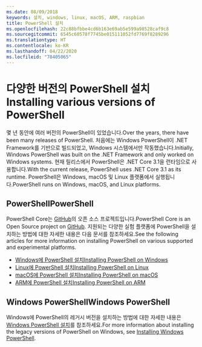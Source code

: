 ```yaml
---
ms.date: 08/09/2018
keywords: 설치, windows, linux, macOS, ARM, raspbian
title: PowerShell 설치
ms.openlocfilehash: 22c88bfbbe4cd6b163e69ab5e599a98528caf9c8
ms.sourcegitcommit: 6545c60578f7745be015111052fd7769f8289296
ms.translationtype: HT
ms.contentlocale: ko-KR
ms.lasthandoff: 04/22/2020
ms.locfileid: "78405065"
---
```

# <a name="installing-various-versions-of-powershell"></a><span data-ttu-id="6a0cf-103">다양한 버전의 PowerShell 설치</span><span class="sxs-lookup"><span data-stu-id="6a0cf-103">Installing various versions of PowerShell</span></span>

<span data-ttu-id="6a0cf-104">몇 년 동안에 여러 버전의 PowerShell이 있었습니다.</span><span class="sxs-lookup"><span data-stu-id="6a0cf-104">Over the years, there have been many releases of PowerShell.</span></span> <span data-ttu-id="6a0cf-105">처음에는 Windows PowerShell이 ​​.NET Framework를 기반으로 빌드되었고, Windows 시스템에서만 작동했습니다.</span><span class="sxs-lookup"><span data-stu-id="6a0cf-105">Initially, Windows PowerShell was built on the .NET Framework and only worked on Windows systems.</span></span> <span data-ttu-id="6a0cf-106">현재 릴리스에서 PowerShell은 .NET Core 3.1을 런타임으로 사용합니다.</span><span class="sxs-lookup"><span data-stu-id="6a0cf-106">With the current release, PowerShell uses .NET Core 3.1 as its runtime.</span></span> <span data-ttu-id="6a0cf-107">PowerShell은 Windows, macOS 및 Linux 플랫폼에서 실행됩니다.</span><span class="sxs-lookup"><span data-stu-id="6a0cf-107">PowerShell runs on Windows, macOS, and Linux platforms.</span></span>

## <a name="powershell"></a><span data-ttu-id="6a0cf-108">PowerShell</span><span class="sxs-lookup"><span data-stu-id="6a0cf-108">PowerShell</span></span>

<span data-ttu-id="6a0cf-109">PowerShell Core는 [GitHub](https://github.com/powershell/powershell)의 오픈 소스 프로젝트입니다.</span><span class="sxs-lookup"><span data-stu-id="6a0cf-109">PowerShell Core is an Open Source project on [GitHub](https://github.com/powershell/powershell).</span></span> <span data-ttu-id="6a0cf-110">지원되는 다양한 실험 플랫폼에 PowerShell을 설치하는 방법에 대한 자세한 내용은 다음 문서를 참조하세요.</span><span class="sxs-lookup"><span data-stu-id="6a0cf-110">See the following articles for more information on installing PowerShell on various supported and experimental platforms.</span></span>

- [<span data-ttu-id="6a0cf-111">Windows에 PowerShell 설치</span><span class="sxs-lookup"><span data-stu-id="6a0cf-111">Installing PowerShell on Windows</span></span>](Installing-PowerShell-Core-on-Windows.md)
- [<span data-ttu-id="6a0cf-112">Linux에 PowerShell 설치</span><span class="sxs-lookup"><span data-stu-id="6a0cf-112">Installing PowerShell on Linux</span></span>](Installing-PowerShell-Core-on-Linux.md)
- [<span data-ttu-id="6a0cf-113">macOS에 PowerShell 설치</span><span class="sxs-lookup"><span data-stu-id="6a0cf-113">Installing PowerShell on macOS</span></span>](Installing-PowerShell-Core-on-macOS.md)
- [<span data-ttu-id="6a0cf-114">ARM에 PowerShell 설치</span><span class="sxs-lookup"><span data-stu-id="6a0cf-114">Installing PowerShell on ARM</span></span>](PowerShell-Core-on-ARM.md)

## <a name="windows-powershell"></a><span data-ttu-id="6a0cf-115">Windows PowerShell</span><span class="sxs-lookup"><span data-stu-id="6a0cf-115">Windows PowerShell</span></span>

<span data-ttu-id="6a0cf-116">Windows에 PowerShell의 레거시 버전을 설치하는 방법에 대한 자세한 내용은 [Windows PowerShell 설치](installing-windows-powershell.md)를 참조하세요.</span><span class="sxs-lookup"><span data-stu-id="6a0cf-116">For more information about installing the legacy versions of PowerShell on Windows, see [Installing Windows PowerShell](installing-windows-powershell.md).</span></span>
